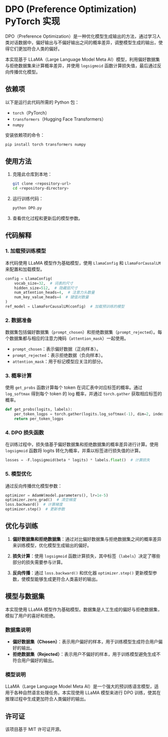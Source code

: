 # DPO (Preference Optimization) PyTorch 实现

DPO（Preference Optimization）是一种优化模型生成输出的方法，通过学习人类对话数据中，偏好输出与不偏好输出之间的概率差异，调整模型生成的输出，使得它们更加符合人类的偏好。

本实现基于 LLaMA（Large Language Model Meta AI）模型，利用偏好数据集与拒绝数据集来计算概率差异，并使用 `logsigmoid` 函数计算损失值，最后通过反向传播优化模型。

## 依赖项

以下是运行此代码所需的 Python 包：

- `torch`（PyTorch）
- `transformers`（Hugging Face Transformers）
- `numpy`

安装依赖项的命令：

```bash
pip install torch transformers numpy
```

## 使用方法

1. 克隆此仓库到本地：
    ```bash
    git clone <repository-url>
    cd <repository-directory>
    ```

2. 运行训练代码：
    ```bash
    python DPO.py
    ```

3. 查看优化过程和更新后的模型参数。

## 代码解释

### 1. 加载预训练模型

本代码使用 LLaMA 模型作为基础模型，使用 `LlamaConfig` 和 `LlamaForCausalLM` 来配置和加载模型。

```python
config = LlamaConfig(
    vocab_size=32,  # 词表的尺寸
    hidden_size=512,  # 隐藏层尺寸
    num_attention_heads=4,  # 注意力头数量
    num_key_value_heads=4  # 键值对数量
)
ref_model = LlamaForCausalLM(config)  # 加载预训练的模型
```

### 2. 数据准备

数据集包括偏好数据集（`prompt_chosen`）和拒绝数据集（`prompt_rejected`）。每个数据集都与相应的注意力掩码（`attention_mask`）一起使用。

- `prompt_chosen`：表示偏好数据（正向样本）。
- `prompt_rejected`：表示拒绝数据（负向样本）。
- `attention_mask`：用于标记模型应关注的部分。

### 3. 概率计算

使用 `get_probs` 函数计算每个 token 在词汇表中对应标签的概率。通过 `log_softmax` 得到每个 token 的 log 概率，并通过 `torch.gather` 获取相应标签的概率。

```python
def get_probs(logits, labels):
    per_token_logps = torch.gather(logits.log_softmax(-1), dim=2, index=labels.unsqueeze(2)).squeeze(2)
    return per_token_logps
```

### 4. DPO 损失函数

在训练过程中，损失值基于偏好数据集和拒绝数据集的概率差异进行计算。使用 `logsigmoid` 函数将 logits 转化为概率，并乘以标签进行损失值的计算。

```python
losses = -F.logsigmoid(beta * logits) * labels.float()  # 计算损失
```

### 5. 模型优化

通过反向传播优化模型参数：

```python
optimizer = AdamW(model.parameters(), lr=1e-5)
optimizer.zero_grad()  # 清空梯度
loss.backward()  # 计算梯度
optimizer.step()  # 更新参数
```

## 优化与训练

1. **偏好数据集和拒绝数据集**：通过对比偏好数据集与拒绝数据集之间的概率差异来训练模型，优化模型生成输出的偏好。

2. **损失计算**：使用 `logsigmoid` 函数计算损失，其中标签（`labels`）决定了哪些部分的损失需要参与计算。

3. **反向传播**：通过 `loss.backward()` 和优化器 `optimizer.step()` 更新模型参数，使模型能够生成更符合人类喜好的输出。

## 模型与数据集

本实现使用 LLaMA 模型作为基础模型。数据集是人工生成的偏好与拒绝数据集，模拟了用户的喜好和拒绝。

### 数据集说明

- **偏好数据集（Chosen）**：表示用户偏好的样本，用于训练模型生成符合用户偏好的输出。
- **拒绝数据集（Rejected）**：表示用户不偏好的样本，用于训练模型避免生成不符合用户偏好的输出。

### 模型说明

LLaMA（Large Language Model Meta AI）是一个强大的预训练语言模型，适用于各种自然语言处理任务。本实现使用 LLaMA 模型来进行 DPO 训练，使其在推理过程中生成更加符合人类偏好的输出。

## 许可证

该项目基于 MIT 许可证开源。
